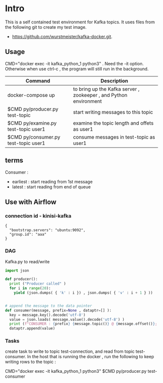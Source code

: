 
# Intro

This is a self contained test environment for Kafka topics.   It uses files from the following git to create my test image.

- https://github.com/wurstmeister/kafka-docker.git.


## Usage

CMD="docker exec -it kafka_python_1 python3" .  Need the -it option.  Otherwise when use ctrl-c , the program will still run in the background.

Command | Description
--- | --- |
docker-compose up | to bring up the Kafka server , zookeeper , and Python environment
$CMD py/producer.py test-topic | start writing messages to this topic
$CMD py/examine.py test-topic user1 | examine the topic length and offets as user1
$CMD py/consumer.py test-topic user1 | consume messages in test-topic as user1


## terms

Consumer :

- earliest :  start reading from 1st message
- latest : start reading from end of queue


## Use with Airflow

### connection id - kinisi-kafka
```
{
  "bootstrap.servers": "ubuntu:9092",
  "group.id": "aaa"
}
```

### DAG

Kafka.py to read/write


``` python
import json

def producer():
  print ("Producer called" )
  for i in range(20):
    yield (json.dumps( { 'k' : i }) , json.dumps( { 'v' : i + 1 } ))


# append the message to the data pointer
def consumer(message, prefix=None , dataptr=[] ):
  key = message.key().decode('utf-8')
  value = json.loads( message.value().decode('utf-8') )
  print (f"CONSUMER : {prefix} {message.topic()} @ {message.offset()}; {key} : {value}")
  dataptr.append(value)

```

### Tasks

create task to write to topic test-connection, and read from topic test-consumer.  In the host that is running the docker , run the following to keep writing rows to the topic :


CMD="docker exec -it kafka_python_1 python3" 
$CMD py/producer.py test-consumer
